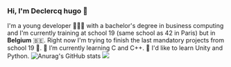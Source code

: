 ### Hi, I'm Declercq hugo 👋 
I'm a young developer 🧑🏻‍💻 with a bachelor's degree in business computing and I'm currently training at school 19 (same school as 42 in Paris) but in **Belgium** 🇧🇪. 
Right now I'm trying to finish the last mandatory projects from school 19 💯. 
🌱 I’m currently learning C and C++.
🤔 I'd like to learn Unity and Python.
![Anurag's GitHub stats](https://github-readme-stats.vercel.app/api?username=DeclercqHugo&show_icons=true&theme=transparent)
![](https://github.com/DeclercqHugo/DeclercqHugo/blob/master/generated/languages.svg)
<!--
**DeclercqHugo/DeclercqHugo** is a ✨ _special_ ✨ repository because its `README.md` (this file) appears on your GitHub profile.

Here are some ideas to get you started:

- 🔭 I’m currently working on ...
- 🌱 I’m currently learning ...
- 👯 I’m looking to collaborate on ...
- 🤔 I’m looking for help with ...
- 💬 Ask me about ...
- 📫 How to reach me: ...
- 😄 Pronouns: ...
- ⚡ Fun fact: ...
-->
